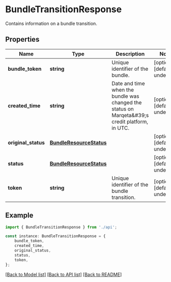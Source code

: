 # BundleTransitionResponse

Contains information on a bundle transition.

## Properties

Name | Type | Description | Notes
------------ | ------------- | ------------- | -------------
**bundle_token** | **string** | Unique identifier of the bundle. | [optional] [default to undefined]
**created_time** | **string** | Date and time when the bundle was changed the status on Marqeta\&#39;s credit platform, in UTC. | [optional] [default to undefined]
**original_status** | [**BundleResourceStatus**](BundleResourceStatus.md) |  | [optional] [default to undefined]
**status** | [**BundleResourceStatus**](BundleResourceStatus.md) |  | [optional] [default to undefined]
**token** | **string** | Unique identifier of the bundle transition. | [optional] [default to undefined]

## Example

```typescript
import { BundleTransitionResponse } from './api';

const instance: BundleTransitionResponse = {
    bundle_token,
    created_time,
    original_status,
    status,
    token,
};
```

[[Back to Model list]](../README.md#documentation-for-models) [[Back to API list]](../README.md#documentation-for-api-endpoints) [[Back to README]](../README.md)
